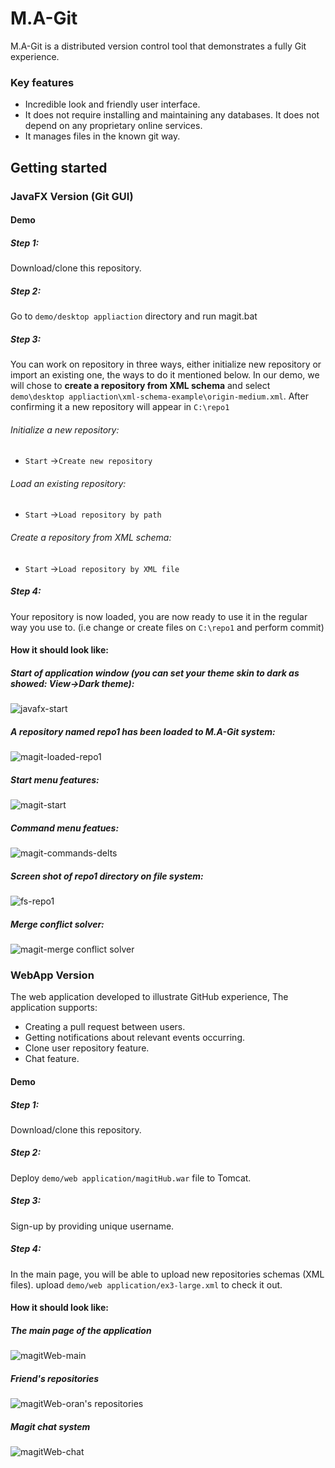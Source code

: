 # M.A-Git

M.A-Git is a distributed version control tool that demonstrates a fully Git experience.


### Key features
- Incredible look and friendly user interface.
- It does not require installing and maintaining any databases. It does not depend on any proprietary online services.
- It manages files in the known git way.

## Getting started
### JavaFX Version (Git GUI)
#### Demo
##### Step 1:
Download/clone this repository.

##### Step 2:
Go to `demo/desktop appliaction` directory and run magit.bat

##### Step 3:
You can work on repository in three ways, either initialize new repository or import an existing one, the ways to do it mentioned below. In our demo, we will chose to **create a repository from XML schema** and select `demo\desktop appliaction\xml-schema-example\origin-medium.xml`. After confirming it a new repository will appear in `C:\repo1`

###### Initialize a new repository:
* `Start` ->`Create new repository` 

###### Load an existing repository:
* `Start` ->`Load repository by path` 

###### Create a repository from XML schema:
* `Start` ->`Load repository by XML file` 

##### Step 4:
Your repository is now loaded, you are now ready to use it in the regular way you use to. (i.e change or create files on `C:\repo1` and perform commit)


#### How it should look like:
##### Start of application window (you can set your theme skin to dark as showed: View->Dark theme):
![javafx-start](https://i.ibb.co/Yp6j6hV/magit-main.png "javafx-start")

##### A repository named repo1 has been loaded to M.A-Git system:
![magit-loaded-repo1](https://i.ibb.co/xgHwNJN/magit-loaded-repo1.png "magit-loaded-repo1")

 ##### Start menu features:
![magit-start](https://i.ibb.co/nPVtVvL/magit-start.png "magit-start")

##### Command menu featues:
![magit-commands-delts](https://i.ibb.co/YyVPcyR/magit-commands-delts.png "magit-commands-delts")

##### Screen shot of repo1 directory on file system:
![fs-repo1](https://i.ibb.co/92p8xKq/repo1-fs.png "fs-repo1")

##### Merge conflict solver:
![magit-merge conflict solver](https://i.ibb.co/qdS4f5T/magit-merge-conflict-solver.png "magit-merge conflict solver")

### WebApp Version
The web application developed to illustrate GitHub experience, The application supports:
* Creating a pull request between users.
* Getting notifications about relevant events occurring.
* Clone user repository feature.
* Chat feature.

#### Demo
##### Step 1:
Download/clone this repository.

##### Step 2:
Deploy `demo/web application/magitHub.war` file to Tomcat.

##### Step 3:
Sign-up by providing unique username.

##### Step 4:
In the main page, you will be able to upload new repositories schemas (XML files).
upload `demo/web application/ex3-large.xml` to check it out.

#### How it should look like:

##### The main page of the application
![magitWeb-main](https://i.ibb.co/7X10NGk/magit-Web-main.png "magitWeb-main")

##### Friend's repositories
![magitWeb-oran's repositories](https://i.ibb.co/wNbRMfr/magit-Web-oran-Repositoies.png "magitWeb-oran's repositories")

##### Magit chat system
![magitWeb-chat](https://i.ibb.co/vDqcknT/magit-Web-chat.png "magitWeb-chat")
